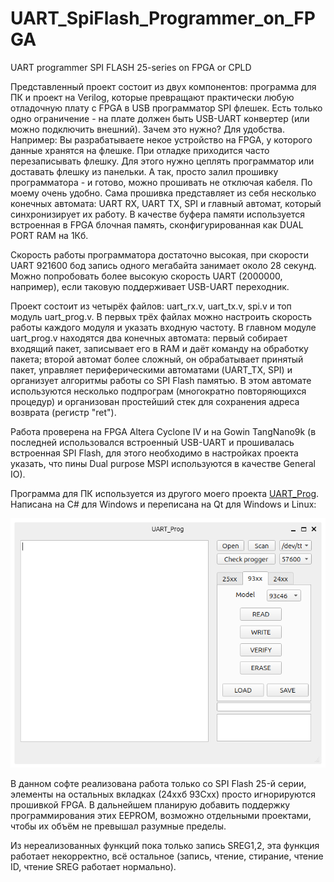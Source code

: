 # UART_SpiFlash_Programmer_on_FPGA
UART programmer SPI FLASH 25-series on FPGA or CPLD

Представленный проект состоит из двух компонентов: программа для ПК и проект на Verilog, которые превращают практически любую отладочную плату с FPGA в USB программатор SPI флешек. Есть только одно ограничение - на плате должен быть USB-UART конвертер (или можно подключить внешний).
Зачем это нужно? Для удобства. Например: Вы разрабатываете некое устройство на FPGA, у которого данные хранятся на флешке. При отладке приходится часто перезаписывать флешку. Для этого нужно цеплять программатор или доставать флешку из панельки. А так, просто залил прошивку программатора - и готово, можно прошивать не отключая кабеля. По моему очень удобно.
Сама прошивка представляет из себя несколько конечных автомата: UART RX, UART TX, SPI и главный автомат, который синхронизирует их работу. В качестве буфера памяти используется встроенная в FPGA блочная память, сконфигурированная как DUAL PORT RAM на 1Кб. 

Скорость работы программатора достаточно высокая, при скорости UART 921600 бод запись одного мегабайта занимает около 28 секунд. Можно попробовать более высокую скорость UART (2000000, например), если таковую поддерживает USB-UART переходник.

Проект состоит из четырёх файлов: uart_rx.v, uart_tx.v, spi.v и топ модуль uart_prog.v. В первых трёх файлах можно настроить скорость работы каждого модуля и указать входную частоту. В главном модуле uart_prog.v находятся два конечных автомата: первый собирает входящий пакет, записывает его в RAM и даёт команду на обработку пакета; второй автомат более сложный, он обрабатывает принятый пакет, управляет периферическими автоматами (UART_TX, SPI) и организует алгоритмы работы со SPI Flash памятью. В этом автомате используются несколько подпрограм (многократно повторяющихся процедур) и организован простейший стек для сохранения адреса возврата (регистр "ret").

Работа проверена на FPGA Altera Cyclone IV и на Gowin TangNano9k (в последней использовался встроенный USB-UART и прошивалась встроенная SPI Flash, для этого необходимо в настройках проекта указать, что пины Dual purpose MSPI используются в качестве General IO).

Программа для ПК используется из другого моего проекта [UART_Prog](https://github.com/AndrejChoo/uart_prog). Написана на C# для Windows и переписана на Qt для Windows и Linux:

![soft](https://github.com/AndrejChoo/uart_prog/blob/main/software/soft.png)

В данном софте реализована работа только со SPI Flash 25-й серии, элементы на остальных вкладках (24ххб 93Схх) просто игнорируются прошивкой FPGA. В дальнейшем планирую добавить поддержку программирования этих EEPROM, возможно отдельными проектами, чтобы их объём не превышал разумные пределы.

Из нереализованных функций пока только запись SREG1,2, эта функция работает некорректно, всё остальное (запись, чтение, стирание, чтение ID, чтение SREG работает нормально).

